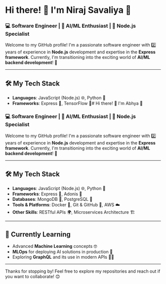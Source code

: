 # Hi there! 👋 I'm Niraj Savaliya 🚀

### 💻 Software Engineer | 🧠 AI/ML Enthusiast | 🔧 Node.js Specialist

Welcome to my GitHub profile! I'm a passionate software engineer with 2️⃣ years of experience in **Node.js** development and expertise in the **Express framework**. Currently, I'm transitioning into the exciting world of **AI/ML backend development**! 🌟

---

## 🛠️ My Tech Stack

- **Languages**: JavaScript (Node.js) 🌐, Python 🐍
- **Frameworks**: Express 🚀, TensorFlow 🤖# Hi there! 👋 I'm Abhya 🚀

### 💻 Software Engineer | 🧠 AI/ML Enthusiast | 🔧 Node.js Specialist

Welcome to my GitHub profile! I'm a passionate software engineer with 2️⃣ years of experience in **Node.js** development and expertise in the **Express framework**. Currently, I'm transitioning into the exciting world of **AI/ML backend development**! 🌟

---

## 🛠️ My Tech Stack

- **Languages**: JavaScript (Node.js) 🌐, Python 🐍
- **Frameworks**: Express 🚀, Adonis 🔧
- **Databases**: MongoDB 🍃, PostgreSQL 🐘
- **Tools & Platforms**: Docker 🐳, Git & GitHub 🐙, AWS ☁️
- **Other Skills**: RESTful APIs 🌍, Microservices Architecture 🏗️

---

## 🌱 Currently Learning

- Advanced **Machine Learning** concepts 🤓
- **MLOps** for deploying AI solutions in production 🚦
- Exploring **GraphQL** and its use in modern APIs 🕵️‍♂️

---

Thanks for stopping by! Feel free to explore my repositories and reach out if you want to collaborate! 😊
